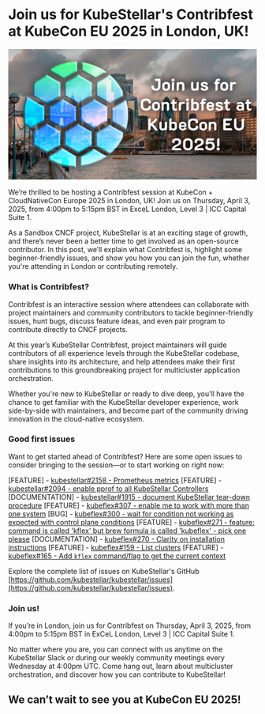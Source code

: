 # Join us for KubeStellar's Contribfest at KubeCon EU 2025 in London, UK!

![KubeStellar Contribfest KubeCon EU 2025 London, UK](./contribfest-2025.jpg)

We’re thrilled to be hosting a Contribfest session at KubeCon + CloudNativeCon Europe 2025 in London, UK! Join us on Thursday, April 3, 2025, from 4:00pm to 5:15pm BST in ExceL London, Level 3 | ICC Capital Suite 1.

As a Sandbox CNCF project, KubeStellar is at an exciting stage of growth, and there’s never been a better time to get involved as an open-source contributor. In this post, we’ll explain what Contribfest is, highlight some beginner-friendly issues, and show you how you can join the fun, whether you're attending in London or contributing remotely.

### What is Contribfest?
Contribfest is an interactive session where attendees can collaborate with project maintainers and community contributors to tackle beginner-friendly issues, hunt bugs, discuss feature ideas, and even pair program to contribute directly to CNCF projects.

At this year’s KubeStellar Contribfest, project maintainers will guide contributors of all experience levels through the KubeStellar codebase, share insights into its architecture, and help attendees make their first contributions to this groundbreaking project for multicluster application orchestration.

Whether you're new to KubeStellar or ready to dive deep, you'll have the chance to get familiar with the KubeStellar developer experience, work side-by-side with maintainers, and become part of the community driving innovation in the cloud-native ecosystem.

### Good first issues
Want to get started ahead of Contribfest? Here are some open issues to consider bringing to the session—or to start working on right now:

[FEATURE] - [kubestellar#2158 - Prometheus metrics](https://github.com/kubestellar/kubestellar/issues/2158)
[FEATURE] - [kubestellar#2094 - enable pprof to all KubeStellar Controllers](https://github.com/kubestellar/kubestellar/issues/2094)
[DOCUMENTATION] - [kubestellar#1915 - document KubeStellar tear-down procedure](https://github.com/kubestellar/kubestellar/issues/1915)
[FEATURE] - [kubeflex#307 - enable me to work with more than one system](https://github.com/kubestellar/kubeflex/issues/307)
[BUG] - [kubeflex#300 - wait for condition not working as expected with control plane conditions](https://github.com/kubestellar/kubeflex/issues/300)
[FEATURE] - [kubeflex#271 - feature: command is called 'kflex' but brew formula is called 'kubeflex' - pick one please](https://github.com/kubestellar/kubeflex/issues/271)
[DOCUMENTATION] - [kubeflex#270 - Clarity on installation instructions](https://github.com/kubestellar/kubeflex/issues/270)
[FEATURE] - [kubeflex#159 - List clusters](https://github.com/kubestellar/kubeflex/issues/159)
[FEATURE] - [kubeflex#165 - Add `kflex` command/flag to get the current context](https://github.com/kubestellar/kubeflex/issues/165)

Explore the complete list of issues on KubeStellar's GitHub [https://github.com/kubestellar/kubestellar/issues](https://github.com/kubestellar/kubestellar/issues).

### Join us!
If you’re in London, join us for Contribfest on Thursday, April 3, 2025, from 4:00pm to 5:15pm BST in ExCeL London, Level 3 | ICC Capital Suite 1.

No matter where you are, you can connect with us anytime on the KubeStellar Slack or during our weekly community meetings every Wednesday at 4:00pm UTC. Come hang out, learn about multicluster orchestration, and discover how you can contribute to KubeStellar!

## We can’t wait to see you at KubeCon EU 2025!
